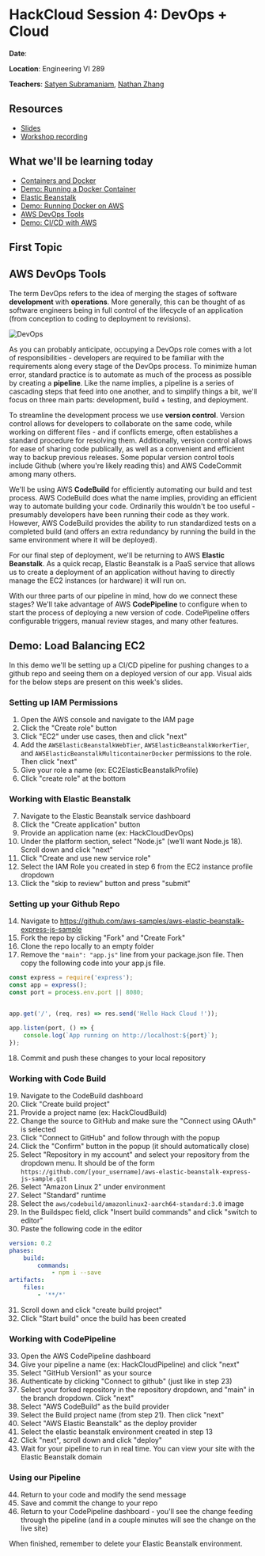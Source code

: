 
# HackCloud Session 4: DevOps + Cloud

**Date**: 

**Location**: Engineering VI 289

**Teachers**: [Satyen Subramaniam](https://github.com/SubramaniamSatyen), [Nathan Zhang](https://github.com/nathanzzhang)

## Resources

- [Slides](https://docs.google.com/presentation/d/1kzxU0wBjXY__MxoPIz92rYSou5qcdyTtQC6-lc1yRgU/edit?usp=sharing)
- [Workshop recording](https://youtu.be/ZllqqDFdAoc)

## What we'll be learning today

- [Containers and Docker](#todo)
- [Demo: Running a Docker Container](#todo)
- [Elastic Beanstalk](#todo)
- [Demo: Running Docker on AWS](#todo)
- [AWS DevOps Tools](#aws-devops-tools)
- [Demo: CI/CD with AWS](#demo-load-balancing-ec2)

## First Topic

## AWS DevOps Tools

The term DevOps refers to the idea of merging the stages of software **development** with **operations**. More generally, this can be thought of as software engineers being in full control of the lifecycle of an application (from conception to coding to deployment to revisions).  

![DevOps](https://github.com/uclaacm/hack-curriculum/assets/66653384/d6aa5632-c3b3-40b7-9082-e0dcda805735)

As you can probably anticipate, occupying a DevOps role comes with a lot of responsibilities - developers are required to be familiar with the requirements along every stage of the DevOps process. To minimize human error, standard practice is to automate as much of the process as possible by creating a **pipeline**. Like the name implies, a pipeline is a series of cascading steps that feed into one another, and to simplify things a bit, we'll focus on three main parts: development, build + testing, and deployment. 

To streamline the development process we use **version control**. Version control allows for developers to collaborate on the same code, while working on different files - and if conflicts emerge, often establishes a standard procedure for resolving them. Additionally, version control allows for ease of sharing code publically, as well as a convenient and efficient way to backup previous releases. Some popular version control tools include Github (where you're likely reading this) and AWS CodeCommit among many others.

We'll be using AWS **CodeBuild** for efficiently automating our build and test process. AWS CodeBuild does what the name implies, providing an efficient way to automate building your code. Ordinarily this wouldn't be too useful - presumably developers have been running their code as they work. However, AWS CodeBuild provides the ability to run standardized tests on a completed build (and offers an extra redundancy by running the build in the same environment where it will be deployed). 

For our final step of deployment, we'll be returning to AWS **Elastic Beanstalk**. As a quick recap, Elastic Beanstalk is a PaaS service that allows us to create a deployment of an application without having to directly manage the EC2 instances (or hardware) it will run on. 

With our three parts of our pipeline in mind, how do we connect these stages? We'll take advantage of AWS **CodePipeline** to configure when to start the process of deploying a new version of code. CodePipeline offers configurable triggers, manual review stages, and many other features. 

## Demo: Load Balancing EC2

In this demo we'll be setting up a CI/CD pipeline for pushing changes to a github repo and seeing them on a deployed version of our app. Visual aids for the below steps are present on this week's slides.

### Setting up IAM Permissions
1. Open the AWS console and navigate to the IAM page
2. Click the "Create role" button
3. Click "EC2" under use cases, then and click "next"
4. Add the `AWSElasticBeanstalkWebTier`, `AWSElasticBeanstalkWorkerTier`, and `AWSElasticBeanstalkMulticontainerDocker` permissions to the role. Then click "next"
5. Give your role a name (ex: EC2ElasticBeanstalkProfile)
6. Click "create role" at the bottom

### Working with Elastic Beanstalk
7. Navigate to the Elastic Beanstalk service dashboard
8. Click the "Create application" button
9. Provide an application name (ex: HackCloudDevOps)
10. Under the platform section, select "Node.js" (we’ll want Node.js 18). Scroll down and click "next"
11. Click "Create and use new service role"
12. Select the IAM Role you created in step 6 from the EC2 instance profile dropdown
13. Click the "skip to review" button and press "submit"

### Setting up your Github Repo
14. Navigate to https://github.com/aws-samples/aws-elastic-beanstalk-express-js-sample
15. Fork the repo by clicking "Fork" and "Create Fork"
16. Clone the repo locally to an empty folder
17. Remove the `"main": "app.js"` line from your package.json file. Then copy the following code into your app.js file.
```Javascript
const express = require('express');
const app = express();
const port = process.env.port || 8080;


app.get('/', (req, res) => res.send('Hello Hack Cloud !'));

app.listen(port, () => {
    console.log(`App running on http://localhost:${port}`);
});
```
18. Commit and push these changes to your local repository

### Working with Code Build
19. Navigate to the CodeBuild dashboard
20. Click "Create build project" 
21. Provide a project name (ex: HackCloudBuild)
22. Change the source to GitHub and make sure the "Connect using OAuth" is selected
23. Click "Connect to GitHub" and follow through with the popup
24. Click the "Confirm" button in the popup (it should automatically close)
25. Select "Repository in my account" and select your repository from the dropdown menu. It should be of the form `https://github.com/[your_username]/aws-elastic-beanstalk-express-js-sample.git`
26. Select "Amazon Linux 2" under environment
27. Select "Standard" runtime
28. Select the `aws/codebuild/amazonlinux2-aarch64-standard:3.0` image
29. In the Buildspec field, click "Insert build commands" and click "switch to editor"
30. Paste the following code in the editor

``` yaml
version: 0.2
phases:
    build:
        commands:
            - npm i --save
artifacts:
    files:
        - '**/*'
```
31. Scroll down and click "create build project"
32. Click "Start build" once the build has been created

### Working with CodePipeline
33. Open the AWS CodePipeline dashboard
34. Give your pipeline a name (ex: HackCloudPipeline) and click "next"
35. Select "GitHub Version1" as your source
36. Authenticate by clicking "Connect to github" (just like in step 23)
37. Select your forked repository in the repository dropdown, and "main" in the branch dropdown. Click "next"
38. Select "AWS CodeBuild" as the build provider
39. Select the Build project name (from step 21). Then click "next"
40. Select "AWS Elastic Beanstalk" as the deploy provider
41. Select the elastic beanstalk environment created in step 13
42. Click "next", scroll down and click "deploy"
43. Wait for your pipeline to run in real time. You can view your site with the Elastic Beanstalk domain


### Using our Pipeline
44. Return to your code and modify the send message
45. Save and commit the change to your repo
46. Return to your CodePipeline dashboard - you'll see the change feeding through the pipeline (and in a couple minutes will see the change on the live site)

When finished, remember to delete your Elastic Beanstalk environment.
